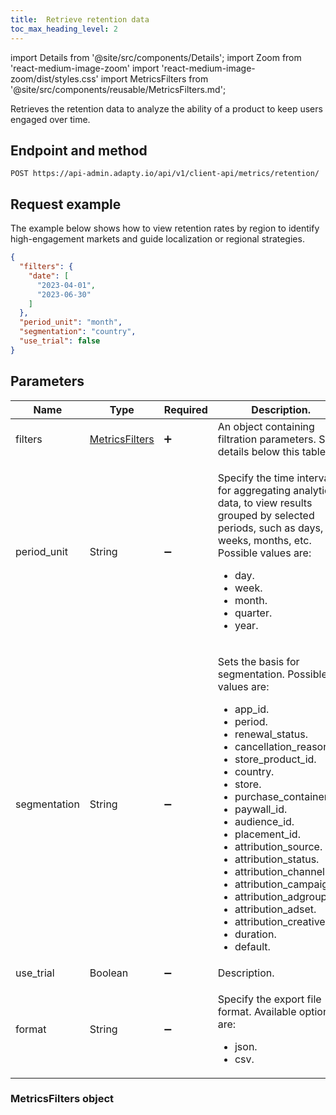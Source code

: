 ```yaml
---
title:  Retrieve retention data
toc_max_heading_level: 2
---
```


import Details from '@site/src/components/Details';
import Zoom from 'react-medium-image-zoom'
import 'react-medium-image-zoom/dist/styles.css'
import MetricsFilters from '@site/src/components/reusable/MetricsFilters.md';

Retrieves the retention data to analyze the ability of a product to keep users engaged over time.

## Endpoint and method

```http
POST https://api-admin.adapty.io/api/v1/client-api/metrics/retention/
```
## Request example

The example below shows how to view retention rates by region to identify high-engagement markets and guide localization or regional strategies.

```json showLineNumbers
{
  "filters": {
    "date": [
      "2023-04-01",
      "2023-06-30"
    ]
  },
  "period_unit": "month",
  "segmentation": "country",
  "use_trial": false
}
```

## Parameters

| Name         | Type                                     | Required           | Description.                                                 |
| ------------ | ---------------------------------------- | ------------------ | ------------------------------------------------------------ |
| filters      | [MetricsFilters](#metricsfilters-object) | :heavy_plus_sign:  | An object containing filtration parameters. See details below this table. |
| period_unit  | String                                   | :heavy_minus_sign: | <p>Specify the time interval for aggregating analytics data, to view results grouped by selected periods, such as days, weeks, months, etc. Possible values are:</p><ul><li>day.</li><li>week.</li><li>month.</li><li>quarter.</li><li>year.</li></ul> |
| segmentation | String                                   | :heavy_minus_sign: | <p>Sets the basis for segmentation. Possible values are:</p><ul><li>app_id.</li><li>period.</li><li>renewal_status.</li><li>cancellation_reason.</li><li>store_product_id.</li><li>country.</li><li>store.</li><li>purchase_container_id.</li><li>paywall_id.</li><li>audience_id.</li><li>placement_id.</li><li>attribution_source.</li><li>attribution_status.</li><li>attribution_channel.</li><li>attribution_campaign.</li><li>attribution_adgroup.</li><li>attribution_adset.</li><li>attribution_creative.</li><li>duration.</li><li>default.</li></ul> |
| use_trial    | Boolean                                  | :heavy_minus_sign: | Description.                                                 |
| format       | String                                   | :heavy_minus_sign: | <p>Specify the export file format. Available options are:</p><ul><li>json.</li><li>csv.</li></ul> |

### MetricsFilters object

<MetricsFilters />
